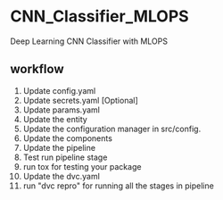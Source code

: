 # CNN_Classifier_MLOPS

Deep Learning CNN Classifier with MLOPS

## workflow

1. Update config.yaml
2. Update secrets.yaml [Optional]
3. Update params.yaml
4. Update the entity
5. Update the configuration manager in src/config.
6. Update the components
7. Update the pipeline
8. Test run pipeline stage
9. run tox for testing your package
10. Update the dvc.yaml
11. run "dvc repro" for running all the stages in pipeline
